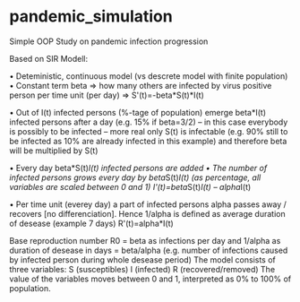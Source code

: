 # pandemic_simulation

Simple OOP Study on pandemic infection progression

Based on SIR Modell:

•	Deteministic, continuous model (vs descrete model with finite population)
•	Constant term beta => how many others are infected by virus positive person per time unit (per day) => 
  S'(t)=-beta*S(t)*I(t)
  
•	Out of I(t) infected persons (%-tage of population) emerge beta*I(t) infected persons after a day (e.g. 15% if beta=3/2)
– in this case everybody is possibly to be infected – more real only S(t) is infectable
(e.g. 90% still to be infected as 10% are already infected in this example) and therefore beta will be multiplied by S(t)

•	Every day beta*S(t)*I(t) infected persons are added
•	The number of infected persons grows every day by beta*S(t)*I(t) (as percentage, all variables are scaled between 0 and 1)
  I'(t)=beta*S(t)*I(t) – alpha*I(t)

•	Per time unit (everey day) a part of infected persons alpha passes away / recovers [no differenciation]. Hence 1/alpha is defined as average duration of desease (example 7 days)
  R'(t)=alpha*I(t)

Base reproduction number R0 = beta as infections per day and 1/alpha as duration of desease in days = beta/alpha (e.g. number of infections caused by infected person during whole desease period)
The model consists of three variables:
    S (susceptibles)
    I (infected)
    R (recovered/removed)
The value of the variables moves between 0 and 1, interpreted as 0% to 100% of population.

